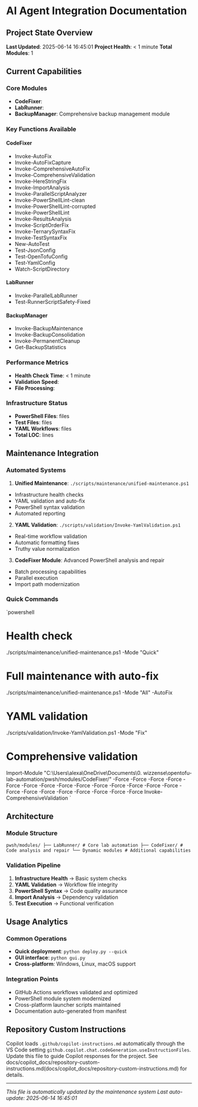 # AI Agent Integration Documentation

## Project State Overview

**Last Updated**: 2025-06-14 16:45:01
**Project Health**: < 1 minute
**Total Modules**: 1

## Current Capabilities

### Core Modules
- **CodeFixer**: 
- **LabRunner**: 
- **BackupManager**: Comprehensive backup management module

### Key Functions Available
#### CodeFixer
- Invoke-AutoFix
- Invoke-AutoFixCapture
- Invoke-ComprehensiveAutoFix
- Invoke-ComprehensiveValidation
- Invoke-HereStringFix
- Invoke-ImportAnalysis
- Invoke-ParallelScriptAnalyzer
- Invoke-PowerShellLint-clean
- Invoke-PowerShellLint-corrupted
- Invoke-PowerShellLint
- Invoke-ResultsAnalysis
- Invoke-ScriptOrderFix
- Invoke-TernarySyntaxFix
- Invoke-TestSyntaxFix
- New-AutoTest
- Test-JsonConfig
- Test-OpenTofuConfig
- Test-YamlConfig
- Watch-ScriptDirectory

#### LabRunner
- Invoke-ParallelLabRunner
- Test-RunnerScriptSafety-Fixed

#### BackupManager
- Invoke-BackupMaintenance
- Invoke-BackupConsolidation
- Invoke-PermanentCleanup
- Get-BackupStatistics



### Performance Metrics
- **Health Check Time**: < 1 minute
- **Validation Speed**: 
- **File Processing**: 

### Infrastructure Status
- **PowerShell Files**:  files
- **Test Files**:  files
- **YAML Workflows**:  files
- **Total LOC**:  lines

## Maintenance Integration

### Automated Systems
1. **Unified Maintenance**: `./scripts/maintenance/unified-maintenance.ps1`
 - Infrastructure health checks
 - YAML validation and auto-fix
 - PowerShell syntax validation
 - Automated reporting

2. **YAML Validation**: `./scripts/validation/Invoke-YamlValidation.ps1`
 - Real-time workflow validation
 - Automatic formatting fixes
 - Truthy value normalization

3. **CodeFixer Module**: Advanced PowerShell analysis and repair
 - Batch processing capabilities
 - Parallel execution
 - Import path modernization

### Quick Commands
`powershell
# Health check
./scripts/maintenance/unified-maintenance.ps1 -Mode "Quick"

# Full maintenance with auto-fix
./scripts/maintenance/unified-maintenance.ps1 -Mode "All" -AutoFix

# YAML validation
./scripts/validation/Invoke-YamlValidation.ps1 -Mode "Fix"

# Comprehensive validation
Import-Module "C:\Users\alexa\OneDrive\Documents\0. wizzense\opentofu-lab-automation/pwsh/modules/CodeFixer/" -Force -Force -Force -Force -Force -Force -Force -Force -Force -Force -Force -Force -Force -Force -Force -Force -Force -Force -Force -Force -Force -Force
Invoke-ComprehensiveValidation
`

## Architecture

### Module Structure
`
pwsh/modules/
├── LabRunner/ # Core lab automation
├── CodeFixer/ # Code analysis and repair
└── Dynamic modules # Additional capabilities
`

### Validation Pipeline
1. **Infrastructure Health** → Basic system checks
2. **YAML Validation** → Workflow file integrity
3. **PowerShell Syntax** → Code quality assurance
4. **Import Analysis** → Dependency validation
5. **Test Execution** → Functional verification

## Usage Analytics

### Common Operations
- **Quick deployment**: `python deploy.py --quick`
- **GUI interface**: `python gui.py`
- **Cross-platform**: Windows, Linux, macOS support

### Integration Points
- GitHub Actions workflows validated and optimized
- PowerShell module system modernized
- Cross-platform launcher scripts maintained
- Documentation auto-generated from manifest

## Repository Custom Instructions
Copilot loads `.github/copilot-instructions.md` automatically through the VS Code
setting `github.copilot.chat.codeGeneration.useInstructionFiles`. Update this
file to guide Copilot responses for the project. See
docs/copilot_docs/repository-custom-instructions.md(docs/copilot_docs/repository-custom-instructions.md)
for details.

---
*This file is automatically updated by the maintenance system*
*Last auto-update: 2025-06-14 16:45:01*
